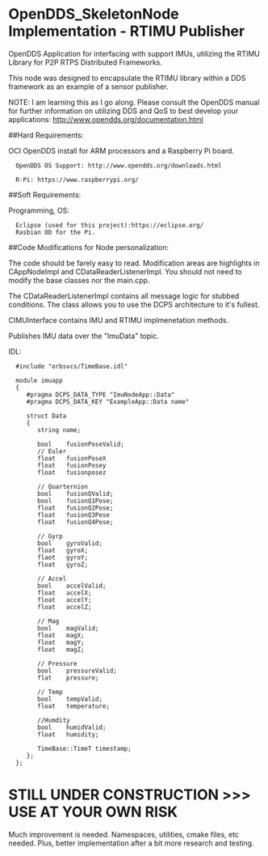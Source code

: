 # OpenDDS_SkeletonNode Implementation - RTIMU Publisher
OpenDDS Application for interfacing with support IMUs, utilizing the RTIMU Library for P2P RTPS Distributed Frameworks.

This node was designed to encapsulate the RTIMU library within a DDS framework as an example of a sensor publisher.

   NOTE: I am learning this as I go along. Please consult the OpenDDS manual for further information on utilizing DDS and 
   QoS to best develop your applications: http://www.opendds.org/documentation.html

##Hard Requirements:

   OCI OpenDDS install for ARM processors and a Raspberry Pi board.
		
      OpenDDS OS Support: http://www.opendds.org/downloads.html 
      
      R-Pi: https://www.raspberrypi.org/
	
##Soft Requirements:

   Programming, OS:
      
      Eclipse (used for this project):https://eclipse.org/ 
      Rasbian OD for the Pi.
      
##Code Modifications for Node personalization:

  The code should be farely easy to read. Modification areas are highlights in CAppNodeImpl and CDataReaderListenerImpl. You should not
  need to modify the base classes nor the main.cpp. 
  
  The CDataReaderListenerImpl contains all message logic for stubbed conditions. The class allows you to use the DCPS architecture to
  it's fullest.
  
  CIMUInterface contains IMU and RTIMU implmenetation methods.
  
  Publishes IMU data over the "ImuData" topic. 
  
  IDL:
  
      #include "orbsvcs/TimeBase.idl"

      module imuapp
      {
	     #pragma DCPS_DATA_TYPE "ImuNodeApp::Data"
	     #pragma DCPS_DATA_KEY "ExampleApp::Data name"
	
	     struct Data
	     {
		    string name;
		    
		    bool	fusionPoseValid;
		    // Euler
		    float	fusionPoseX
		    float	fusionPosey
		    float	fusionposez
		    
		    // Quarternion
		    bool	fusionQValid;
		    bool	fusionQ1Pose;
		    float	fusionQ2Pose;
		    float	fusionQ3Pose
		    float	fusionQ4Pose;
		    
		    // Gyrp
		    bool	gyroValid;
		    float	gyroX;
		    flaot	gyroY;
		    float	gyroZ;
		    
		    // Accel
		    bool	accelValid;
		    float	accelX;
		    float	accelY;
		    float	accelZ;
		    
		    // Mag
		    bool	magValid;
		    float	magX;
		    float	magY;
		    float	magZ;
		    
		    // Pressure
		    bool	pressureValid;
		    flat	pressure;
		    
		    // Temp
		    bool	tempValid;
		    float 	temperature;
		    
		    //Humdity
			bool	humidValid;
			float	humidity;
			
     		TimeBase::TimeT timestamp;
	     };
      };
	 
# STILL UNDER CONSTRUCTION >>> USE AT YOUR OWN RISK

Much improvement is needed. Namespaces, utilities, cmake files, etc needed. Plus, better implementation
after a bit more research and testing.